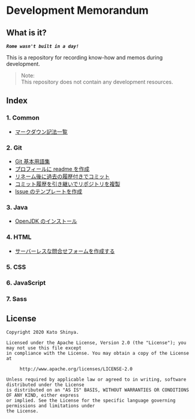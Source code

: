 # Development Memorandum

## What is it?

**_`Rome wasn't built in a day!`_**

This is a repository for recording know-how and memos during development.

> Note:<br>
> This repository does not contain any development resources.

## Index

### 1. Common

- [マークダウン記法一覧](https://github.com/myConsciousness/dev-memorandum/blob/master/common/%E3%83%9E%E3%83%BC%E3%82%AF%E3%83%80%E3%82%A6%E3%83%B3%E8%A8%98%E6%B3%95%E4%B8%80%E8%A6%A7.md)

### 2. Git

- [Git 基本用語集](https://github.com/myConsciousness/dev-memorandum/blob/master/development/git/%E5%9F%BA%E6%9C%AC%E7%94%A8%E8%AA%9E%E9%9B%86.md)
- [プロフィールに readme を作成](https://github.com/myConsciousness/dev-memorandum/blob/master/development/git/%E3%83%97%E3%83%AD%E3%83%95%E3%82%A3%E3%83%BC%E3%83%AB%E3%81%ABreadme%E3%82%92%E4%BD%9C%E6%88%90%E3%81%99%E3%82%8B.md)
- [リネーム後に過去の履歴付きでコミット](https://github.com/myConsciousness/dev-memorandum/blob/master/development/git/%E3%83%AA%E3%83%8D%E3%83%BC%E3%83%A0%E5%BE%8C%E3%81%AB%E9%81%8E%E5%8E%BB%E3%81%AE%E5%B1%A5%E6%AD%B4%E4%BB%98%E3%81%8D%E3%81%A7%E3%82%B3%E3%83%9F%E3%83%83%E3%83%88.md)
- [コミット履歴を引き継いでリポジトリを複製](https://github.com/myConsciousness/dev-memorandum/blob/master/development/git/%E3%82%B3%E3%83%9F%E3%83%83%E3%83%88%E5%B1%A5%E6%AD%B4%E3%82%92%E5%BC%95%E3%81%8D%E7%B6%99%E3%81%84%E3%81%A7%E3%83%AA%E3%83%9D%E3%82%B8%E3%83%88%E3%83%AA%E3%82%92%E8%A4%87%E8%A3%BD.md)
- [Issue のテンプレートを作成](https://github.com/myConsciousness/dev-memorandum/blob/master/development/git/Issue%E3%81%AE%E3%83%86%E3%83%B3%E3%83%97%E3%83%AC%E3%83%BC%E3%83%88%E3%82%92%E4%BD%9C%E6%88%90%E3%81%99%E3%82%8B.md)

### 3. Java

- [OpenJDK のインストール](https://github.com/myConsciousness/dev-memorandum/blob/master/development/java/OpenJDK%E3%81%AE%E3%82%A4%E3%83%B3%E3%82%B9%E3%83%88%E3%83%BC%E3%83%AB.md)

### 4. HTML

- [サーバーレスな問合せフォームを作成する](https://github.com/myConsciousness/dev-memorandum/blob/master/development/html/%E3%82%B5%E3%83%BC%E3%83%90%E3%83%BC%E3%83%AC%E3%82%B9%E3%81%AE%E5%95%8F%E5%90%88%E3%81%9B%E3%83%95%E3%82%A9%E3%83%BC%E3%83%A0%E3%82%92%E4%BD%9C%E6%88%90%E3%81%99%E3%82%8B.md)

### 5. CSS

### 6. JavaScript

### 7. Sass

## License

```
Copyright 2020 Kato Shinya.

Licensed under the Apache License, Version 2.0 (the "License"); you may not use this file except
in compliance with the License. You may obtain a copy of the License at

     http://www.apache.org/licenses/LICENSE-2.0

Unless required by applicable law or agreed to in writing, software distributed under the License
is distributed on an "AS IS" BASIS, WITHOUT WARRANTIES OR CONDITIONS OF ANY KIND, either express
or implied. See the License for the specific language governing permissions and limitations under
the License.
```
